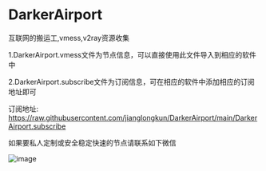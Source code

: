 # DarkerAirport
互联网的搬运工,vmess,v2ray资源收集

1.DarkerAirport.vmess文件为节点信息，可以直接使用此文件导入到相应的软件中

2.DarkerAirport.subscribe文件为订阅信息，可在相应的软件中添加相应的订阅地址即可

订阅地址:
https://raw.githubusercontent.com/jianglongkun/DarkerAirport/main/DarkerAirport.subscribe

如果要私人定制或安全稳定快速的节点请联系如下微信


![image](https://github.com/jianglongkun/DarkerAirport/blob/main/darker.jpg?raw=true)
